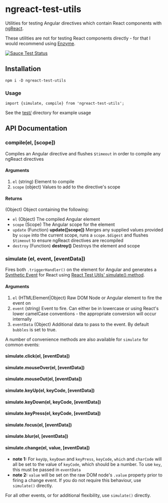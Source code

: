 # ngreact-test-utils
Utilities for testing Angular directives which contain React components with [ngReact](https://github.com/ngReact/ngReact).

These utilities are not for testing React components directly - for that I would recommend using [Enzyme](https://github.com/airbnb/enzyme).

[![Sauce Test Status](https://saucelabs.com/browser-matrix/jrwebdev.svg)](https://saucelabs.com/u/jrwebdev)

## Installation

`npm i -D ngreact-test-utils`

### Usage
`import {simulate, compile} from 'ngreact-test-utils';`

See the [test/](https://github.com/jrwebdev/ngreact-test-utils/tree/master/test) directory for example usage

## API Documentation

### compile(el, [scope])

Compiles an Angular directive and flushes `$timeout` in order to compile any ngReact directives

#### Arguments
1. `el` (string) Element to compile 
2. `scope` (object) Values to add to the directive's scope

#### Returns
(Object) Object containing the following:
 - `el` (Object) The compiled Angular element
 - `scope` (Scope) The Angular scope for the element
 - `update` (Function) **update([scope])** 
    Merges any supplied values provided by `scope` into the current scope, runs a `scope.$digest` and flushes `$timeout` to ensure ngReact directives are recompiled
 - `destroy` (Function) **destroy()** Destroys the element and scope

### simulate (el, event, [eventData])

Fires both `.triggerHandler()` on the element for Angular and generates a [Synthetic Event](https://facebook.github.io/react/docs/events.html) for React using [React Test Utils' simulate() method](https://facebook.github.io/react/docs/test-utils.html#simulate).

#### Arguments
1. `el` (HTMLElement|Object) Raw DOM Node or Angular element to fire the event on
2. `event` (string) Event to fire. Can either be in lowercase or using React's lower camelCase conventions - the appropriate conversion will occur internally
3. `eventData` (Object) Additional data to pass to the event. By default `bubbles` is set to true.

A number of convenience methods are also available for `simulate` for common events:

#### simulate.click(el, [eventData])
#### simulate.mouseOver(el, [eventData])
#### simulate.mouseOut(el, [eventData])
#### simulate.keyUp(el, keyCode, [eventData])
#### simulate.keyDown(el, keyCode, [eventData])
#### simulate.keyPress(el, keyCode, [eventData])
#### simulate.focus(el, [eventData])
#### simulate.blur(el, [eventData])
#### simulate.change(el, value, [eventData])

- **note 1:** For `keyUp`, `keyDown` and `keyPress`, `keyCode`, `which` and `charCode` will all be set to the value of `keyCode`, which should be a number. To use `key`, this must be passed in `eventData`
- **note 2:** `value` will be set on the raw DOM node's `.value` property prior to firing a change event. If you do not require this behaviour, use `simulate()` directly.

For all other events, or for additional flexibility, use `simulate()` directly.
